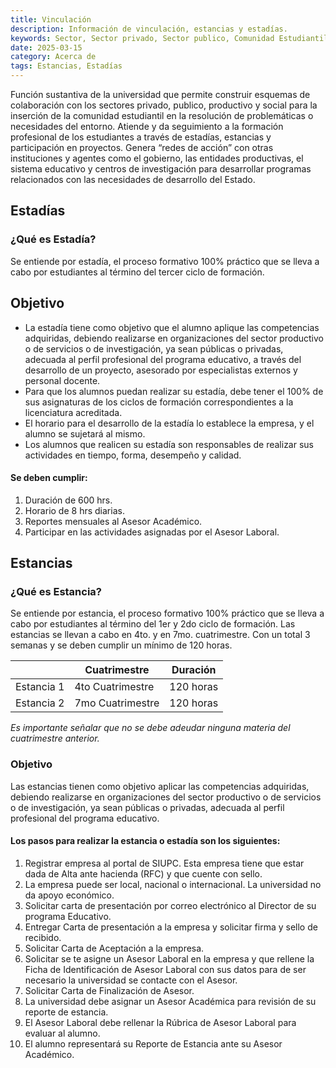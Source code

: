 ```yaml
---
title: Vinculación
description: Información de vinculación, estancias y estadías.
keywords: Sector, Sector privado, Sector publico, Comunidad Estudiantil, Horas de servicio
date: 2025-03-15
category: Acerca de 
tags: Estancias, Estadías
---
```



Función sustantiva de la universidad que permite construir esquemas de colaboración con los sectores privado, publico, productivo y social para la inserción de la comunidad estudiantil en la resolución de problemáticas o necesidades del entorno. Atiende y da seguimiento a la formación profesional de los estudiantes a través de estadías, estancias y participación en proyectos. Genera “redes de acción” con otras instituciones y agentes como el gobierno, las entidades productivas, el sistema educativo y centros de investigación para desarrollar programas relacionados con las necesidades de desarrollo del Estado.

## Estadías

### ¿Qué es Estadía?

Se entiende por estadía, el proceso formativo 100% práctico que se lleva a cabo por estudiantes al término del tercer ciclo de formación.

## Objetivo

- La estadía tiene como objetivo que el alumno aplique las competencias adquiridas, debiendo realizarse en organizaciones del sector productivo o de servicios o de investigación, ya sean públicas o privadas, adecuada al perfil profesional del programa educativo, a través del desarrollo de un proyecto, asesorado por especialistas externos y personal docente.
- Para que los alumnos puedan realizar su estadía, debe tener el 100% de sus asignaturas de los ciclos de formación correspondientes a la licenciatura acreditada.
- El horario para el desarrollo de la estadía lo establece la empresa, y el alumno se sujetará al mismo.
- Los alumnos que realicen su estadía son responsables de realizar sus actividades en tiempo, forma, desempeño y calidad.

#### Se deben cumplir:

1. Duración de 600 hrs.
2. Horario de 8 hrs diarias.
3. Reportes mensuales al Asesor Académico.
4. Participar en las actividades asignadas por el Asesor Laboral.

## Estancias
### ¿Qué es Estancia?

Se entiende por estancia, el proceso formativo 100% práctico que se lleva a cabo por estudiantes al término del 1er y 2do ciclo de formación. Las estancias se llevan a cabo en 4to. y en 7mo. cuatrimestre. Con un total 3 semanas y se deben cumplir un mínimo de 120 horas.

|               | Cuatrimestre        | Duración     |
|---------------|---------------------|--------------|
| Estancia 1    | 4to Cuatrimestre    | 120 horas    |
| Estancia 2    | 7mo Cuatrimestre    | 120 horas    |

*Es importante señalar que no se debe adeudar ninguna materia del cuatrimestre anterior.*


### Objetivo

Las estancias tienen como objetivo aplicar las competencias adquiridas, debiendo realizarse en organizaciones del sector productivo o de servicios o de investigación, ya sean públicas o privadas, adecuada al perfil profesional del programa educativo.

#### Los pasos para realizar la estancia o estadía son los siguientes:

1. Registrar empresa al portal de SIUPC. Esta empresa tiene que estar dada de Alta ante hacienda (RFC) y que cuente con sello.
2. La empresa puede ser local, nacional o internacional. La universidad no da apoyo económico.
3. Solicitar carta de presentación por correo electrónico al Director de su programa Educativo.
4. Entregar Carta de presentación a la empresa y solicitar firma y sello de recibido.
5. Solicitar Carta de Aceptación a la empresa.
6. Solicitar se te asigne un Asesor Laboral en la empresa y que rellene la Ficha de Identificación de Asesor Laboral con sus datos para de ser necesario la universidad se contacte con el Asesor.
7. Solicitar Carta de Finalización de Asesor.
8. La universidad debe asignar un Asesor Académica para revisión de su reporte de estancia.
9. El Asesor Laboral debe rellenar la Rúbrica de Asesor Laboral para evaluar al alumno.
10. El alumno representará su Reporte de Estancia ante su Asesor Académico.
